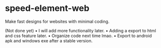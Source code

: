 # speed-element-web
Make fast designs for websites with minimal coding.

(Not done yet)
  • I will add more functionality later.
  • Adding a export to html and css feature later.
  • Organize code next time lmao.
  • Export to android apk and windows exe after a stable version.
